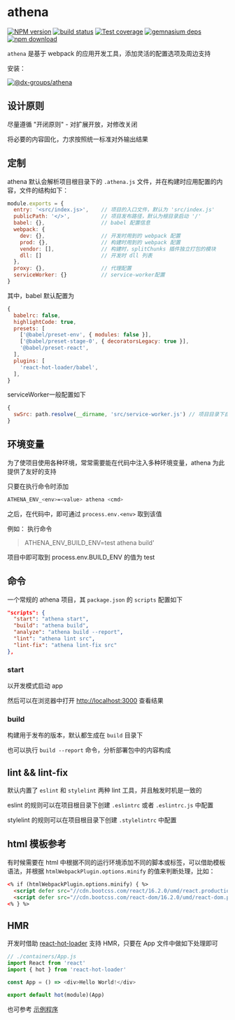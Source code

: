 # athena


[![NPM version][npm-image]][npm-url]
[![build status][travis-image]][travis-url]
[![Test coverage][coveralls-image]][coveralls-url]
[![gemnasium deps][gemnasium-image]][gemnasium-url]
[![npm download][download-image]][download-url]

[npm-image]: http://img.shields.io/npm/v/@dx-groups/athena.svg?style=flat-square
[npm-url]: http://npmjs.org/package/@dx-groups/athena
[travis-image]: https://img.shields.io/travis/elephant-fe/@dx-groups/athena.svg?style=flat-square
[travis-url]: https://travis-ci.org/elephant-fe/@dx-groups/athena
[coveralls-image]: https://img.shields.io/coveralls/elephant-fe/@dx-groups/athena.svg?style=flat-square
[coveralls-url]: https://coveralls.io/r/elephant-fe/@dx-groups/athena?branch=master
[gemnasium-image]: http://img.shields.io/gemnasium/elephant-fe/@dx-groups/athena.svg?style=flat-square
[gemnasium-url]: https://gemnasium.com/elephant-fe/@dx-groups/athena
[node-image]: https://img.shields.io/badge/node.js-%3E=_0.10-green.svg?style=flat-square
[node-url]: http://nodejs.org/download/
[download-image]: https://img.shields.io/npm/dm/@dx-groups/athena.svg?style=flat-square
[download-url]: https://npmjs.org/package/@dx-groups/athena


`athena` 是基于 webpack 的应用开发工具，添加灵活的配置选项及周边支持


安装：

[![@dx-groups/athena](https://nodei.co/npm/@dx-groups/athena.png)](https://npmjs.org/package/@dx-groups/athena)


## 设计原则

尽量遵循 "开闭原则" - 对扩展开放，对修改关闭

将必要的内容固化，力求按照统一标准对外输出结果


## 定制

athena 默认会解析项目根目录下的 `.athena.js` 文件，并在构建时应用配置的内容，文件的结构如下：

```javascript
module.exports = {
  entry: '<src/index.js>',    // 项目的入口文件，默认为 'src/index.js'
  publicPath: '</>',          // 项目发布路径，默认为根目录启动 '/'
  babel: {},                  // babel 配置信息
  webpack: {
    dev: {},                  // 开发时用到的 webpack 配置
    prod: {},                 // 构建时用到的 webpack 配置
    vendor: [],               // 构建时，splitChunks 插件独立打包的模块
    dll: []                   // 开发时 dll 列表
  },
  proxy: {},                  // 代理配置
  serviceWorker: {}           // service-worker配置
}
```

其中，babel 默认配置为

```javascript
{
  babelrc: false,
  highlightCode: true,
  presets: [
    ['@babel/preset-env', { modules: false }],
    ['@babel/preset-stage-0', { decoratorsLegacy: true }],
    '@babel/preset-react',
  ],
  plugins: [
    'react-hot-loader/babel',
  ],
}
```

serviceWorker一般配置如下

```javascript
{
  swSrc: path.resolve(__dirname, 'src/service-worker.js') // 项目目录下自建的service-worker文件
}
```

## 环境变量

为了使项目使用各种环境，常常需要能在代码中注入多种环境变量，athena 为此提供了友好的支持

只要在执行命令时添加

```bash
ATHENA_ENV_<env>=<value> athena <cmd>
```

之后，在代码中，即可通过 `process.env.<env>` 取到该值

例如： 执行命令

> ATHENA_ENV_BUILD_ENV=test athena build'

项目中即可取到 process.env.BUILD_ENV 的值为 test


## 命令

一个常规的 athena 项目，其 `package.json` 的 `scripts` 配置如下

```json
"scripts": {
  "start": "athena start",
  "build": "athena build",
  "analyze": "athena build --report",
  "lint": "athena lint src",
  "lint-fix": "athena lint-fix src"
},
```

### start

以开发模式启动 app

然后可以在浏览器中打开 [http://localhost:3000](http://localhost:3000) 查看结果

### build

构建用于发布的版本，默认都生成在 `build` 目录下

也可以执行 `build --report` 命令，分析部署包中的内容构成

## lint && lint-fix

默认内置了 `eslint` 和 `stylelint` 两种 lint 工具，并且触发时机是一致的

eslint 的规则可以在项目根目录下创建 `.eslintrc` 或者 `.eslintrc.js` 中配置

stylelint 的规则可以在项目根目录下创建 `.stylelintrc` 中配置

## html 模板参考

有时候需要在 html 中根据不同的运行环境添加不同的脚本或标签，可以借助模板语法，并根据 `htmlWebpackPlugin.options.minify` 的值来判断处理，比如：

```html
<% if (htmlWebpackPlugin.options.minify) { %>
  <script defer src="//cdn.bootcss.com/react/16.2.0/umd/react.production.min.js"></script>
  <script defer src="//cdn.bootcss.com/react-dom/16.2.0/umd/react-dom.production.min.js"></script>
<% } %>
```

## HMR

开发时借助 [react-hot-loader](https://github.com/gaearon/react-hot-loader) 支持 HMR，只要在 App 文件中做如下处理即可

```javascript
// ./containers/App.js
import React from 'react'
import { hot } from 'react-hot-loader'

const App = () => <div>Hello World!</div>

export default hot(module)(App)
```

也可参考 [示例程序](./examples/demo/src/App.js)
